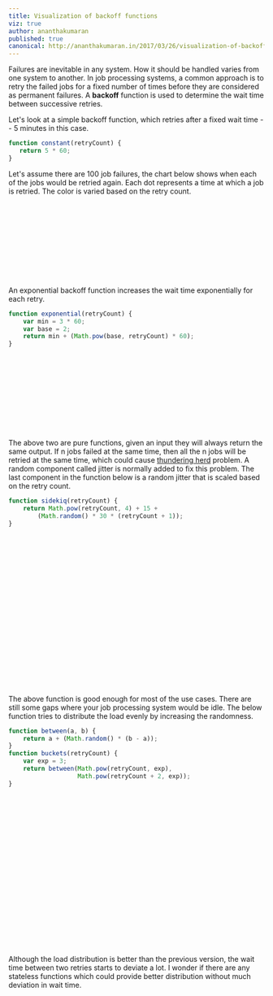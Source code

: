 ```yaml
---
title: Visualization of backoff functions
viz: true
author: ananthakumaran
published: true
canonical: http://ananthakumaran.in/2017/03/26/visualization-of-backoff-functions.html
---
```


Failures are inevitable in any system. How it should be handled varies
from one system to another. In job processing systems, a common
approach is to retry the failed jobs for a fixed number of times
before they are considered as permanent failures. A **backoff**
function is used to determine the wait time between successive
retries.


Let's look at a simple backoff function, which retries after a fixed
wait time -- 5 minutes in this case.

```js
function constant(retryCount) {
   return 5 * 60;
}
```

Let's assume there are 100 job failures, the chart below shows when
each of the jobs would be retried again. Each dot represents a time at
which a job is retried. The color is varied based on the retry count.

<svg id="constant"></svg>

An exponential backoff function increases the wait time exponentially
for each retry.

```js
function exponential(retryCount) {
    var min = 3 * 60;
    var base = 2;
    return min + (Math.pow(base, retryCount) * 60);
}
```
<svg id="exponential"></svg>

The above two are pure functions, given an input they will always
return the same output. If n jobs failed at the same time, then all
the n jobs will be retried at the same time, which could cause
[thundering herd](https://en.wikipedia.org/wiki/Thundering_herd_problem)
problem. A random component called jitter is normally added to fix
this problem. The last component in the function below is a random
jitter that is scaled based on the retry count.


```js
function sidekiq(retryCount) {
    return Math.pow(retryCount, 4) + 15 +
        (Math.random() * 30 * (retryCount + 1));
}
```

<svg id="sidekiq"></svg>
<svg id="sidekiq-lines"></svg>


The above function is good enough for most of the use cases. There are
still some gaps where your job processing system would be idle. The
below function tries to distribute the load evenly by increasing the
randomness.

```js
function between(a, b) {
    return a + (Math.random() * (b - a));
}
function buckets(retryCount) {
    var exp = 3;
    return between(Math.pow(retryCount, exp),
                   Math.pow(retryCount + 2, exp));
}
```

<svg id="buckets"></svg>
<svg id="buckets-lines"></svg>

Although the load distribution is better than the previous version,
the wait time between two retries starts to deviate a lot. I wonder if
there are any stateless functions which could provide better distribution
without much deviation in wait time.

<link rel="stylesheet" href="/public/css/backoff.css"/>
<script src="https://cdnjs.cloudflare.com/ajax/libs/moment.js/2.18.1/moment.min.js"></script>
<script src="/public/js/backoff.js"></script>
